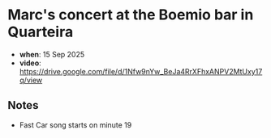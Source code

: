 # Marc's concert at the Boemio bar in Quarteira

- **when**: 15 Sep 2025
- **video**: https://drive.google.com/file/d/1Nfw9nYw_BeJa4RrXFhxANPV2MtUxy17q/view

## Notes

- Fast Car song starts on minute 19

